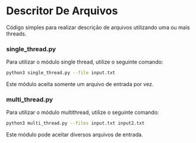 # Descritor De Arquivos

Código simples para realizar descrição de arquivos utilizando uma ou mais threads.

### single_thread.py

Para utilizar o módulo single thread, utilize o seguinte comando:

```bash
python3 single_thread.py --file input.txt
```

Este módulo aceita somente um arquivo de entrada por vez.

### multi_thread.py

Para utilizar o módulo multithread, utilize o seguinte comando:

```bash
python3 multi_thread.py --files input.txt input2.txt
```

Este módulo pode aceitar diversos arquivos de entrada.
